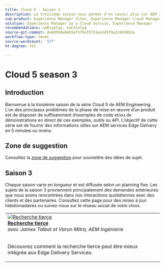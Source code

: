 ```yaml
---
title: Cloud 5 - Saison 3
description: La troisième saison vous permet d’en savoir plus sur AEM service de diffusion Edge au moyen d’entretiens approfondis avec des experts qui ont travaillé sur des projets complexes.
sub-product: Experience Manager Sites, Experience Manager Cloud Manager, Experience Manager Assets
solution: Experience Manager as a Cloud Service, Experience Manager
recommendations: noDisplay, noCatalog
source-git-commit: da8d584e04b5ef375ef5731ea1d5f9e2c0438b2a
workflow-type: tm+mt
source-wordcount: '177'
ht-degree: 41%

---
```



# Cloud 5 season 3

## Introduction

Bienvenue à la troisième saison de la série Cloud 5 de AEM Engineering. L’un des principaux problèmes de la phase de mise en œuvre d’un produit est de disposer de suffisamment d’exemples de code et/ou de démonstrations en direct de ces exemples, outils ou API. L’objectif de cette série est de fournir des informations utiles sur AEM services Edge Delivery en 5 minutes ou moins.

## Zone de suggestion

Consultez la [zone de suggestion](https://forms.office.com/r/74P5Xz4UH0) pour soumettre des idées de sujet.

## Saison 3

Chaque saison varie en longueur et est diffusée selon un planning fixe. Les sujets de la saison 3 proviennent principalement des demandes antérieures que nous avons rencontrées dans nos interactions quotidiennes avec des clients et des partenaires. Consultez cette page pour des mises à jour hebdomadaires ou suivez-nous sur le réseau social de votre choix.

<table>
    <tr>
        <td>
            <a href="./season-3/cloud5-3rd-party-search.md">
                <img alt="Recherche tierce" src="https://video.tv.adobe.com/v/3427040?format=jpeg"/>
            </a>
            <div>
                <a href="./season-3/cloud5-3rd-party-search.md">
                <strong>Recherche tierce</strong></a>        
                <br/><em>avec James Talbot et Varun Mitra, AEM Ingénierie</em>
            </div>
            <p>
                <br/>
                Découvrez comment la recherche tierce peut être mieux intégrée aux Edge Delivery Services.
            </p>
        </td>   
         <td>           
         </td>
         <td>           
         </td> 
  </tr>  
</table>
